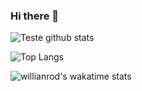 ### Hi there 👋

![Teste github stats](https://github-readme-stats.vercel.app/api?username=mateusvgarcia&show_icons=true&theme=dracula)


![Top Langs](https://github-readme-stats.vercel.app/api/top-langs/?username=mateusvgarcia&layout=compact)


![willianrod's wakatime stats](https://github-readme-stats.vercel.app/api/wakatime?username=mateusvgarcia)
